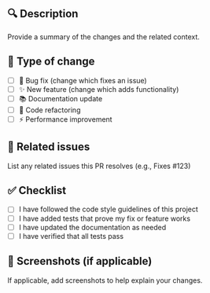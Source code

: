 ## 🔍 Description
Provide a summary of the changes and the related context.

## 📝 Type of change
- [ ] 🐛 Bug fix (change which fixes an issue)
- [ ] ✨ New feature (change which adds functionality)
- [ ] 📚 Documentation update
- [ ] 🧹 Code refactoring
- [ ] ⚡ Performance improvement

## 🔗 Related issues
List any related issues this PR resolves (e.g., Fixes #123)

## ✅ Checklist
- [ ] I have followed the code style guidelines of this project
- [ ] I have added tests that prove my fix or feature works
- [ ] I have updated the documentation as needed
- [ ] I have verified that all tests pass

## 📸 Screenshots (if applicable)
If applicable, add screenshots to help explain your changes.
